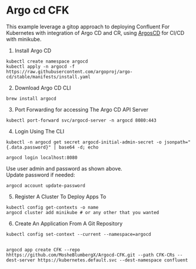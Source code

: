 # Argo cd CFK

This example leverage a gitop approach to deploying Confluent For Kubernetes with integration of Argo CD and CR, using [ArgosCD](https://argo-cd.readthedocs.io/en/stable/getting_started/) for CI/CD with minikube. 


1. Install Argo CD  
```
kubectl create namespace argocd
kubectl apply -n argocd -f https://raw.githubusercontent.com/argoproj/argo-cd/stable/manifests/install.yaml
```
2. Download Argo CD CLI  
```
brew install argocd
```
3. Port Forwarding for accessing The Argo CD API Server  
```
kubectl port-forward svc/argocd-server -n argocd 8080:443
```
4. Login Using The CLI
```
kubectl -n argocd get secret argocd-initial-admin-secret -o jsonpath="{.data.password}" | base64 -d; echo
```

```
argocd login localhost:8080
```
Use user admin and password as shown above.  
Update password if needed:  
```
argocd account update-password
```
5.  Register A Cluster To Deploy Apps To
```
kubectl config get-contexts -o name
argocd cluster add minikube # or any other that you wanted 
```
6. Create An Application From A Git Repository

```
kubectl config set-context --current --namespace=argocd


argocd app create CFK --repo hhttps://github.com/MosheBlumbergX/Argocd-CFK.git --path CFK-CRs --dest-server https://kubernetes.default.svc --dest-namespace confluent